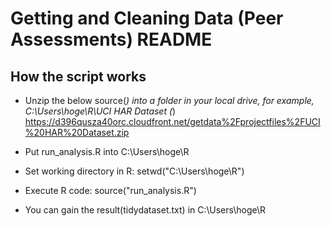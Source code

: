 Getting and Cleaning Data (Peer Assessments)
README
============================================

## How the script works
- Unzip the below source(*) into a folder in your local drive, for example, C:\Users\hoge\R\UCI HAR Dataset
(*) https://d396qusza40orc.cloudfront.net/getdata%2Fprojectfiles%2FUCI%20HAR%20Dataset.zip

- Put run_analysis.R into C:\Users\hoge\R

- Set working directory in R: setwd("C:\Users\hoge\R")

- Execute R code: source("run_analysis.R")

- You can gain the result(tidydataset.txt) in C:\Users\hoge\R